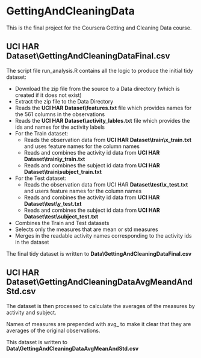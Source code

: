 # GettingAndCleaningData

This is the final project for the Coursera Getting and Cleaning Data course.

## UCI HAR Dataset\GettingAndCleaningDataFinal.csv
The script file run_analysis.R contains all the logic to produce the initial tidy dataset:
- Download the zip file from the source to a Data directory (which is created if it does not exist)
- Extract the zip file to the Data Directory
- Reads the **UCI HAR Dataset\features.txt** file which provides names for the 561 columns in the observations
- Reads the **UCI HAR Dataset\activity_lables.txt** file which provides the ids and names for the activity labels
- For the Train dataset:
  - Reads the observation data from **UCI HAR Dataset\train\x_train.txt** and uses feature names for the column names
  - Reads and combines the activity id data from **UCI HAR Dataset\train\y_train.txt**
  - Reads and combines the subject id data from **UCI HAR Dataset\train\subject_train.txt**
- For the Test dataset:
  - Reads the observation data from UCI HAR **Dataset\test\x_test.txt** and users feature names for the column names
  - Reads and combines the activity id data from **UCI HAR Dataset\test\y_test.txt**
  - Reads and combines the subject id data from **UCI HAR Dataset\test\subject_test.txt**
- Combines the Train and Test datasets
- Selects only the measures that are mean or std measures
- Merges in the readable activity names corresponding to the activity ids in the dataset

The final tidy dataset is written to **Data\GettingAndCleaningDataFinal.csv**

## UCI HAR Dataset\GettingAndCleaningDataAvgMeandAndStd.csv
The dataset is then processed to calculate the averages of the measures by activity and subject.

Names of measures are prepended with avg_ to make it clear that they are averages of the original observations.

This dataset is written to **Data\GettingAndCleaningDataAvgMeanAndStd.csv**
